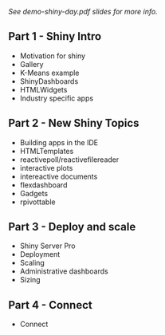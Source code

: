*See demo-shiny-day.pdf slides for more info.*

## Part 1 - Shiny Intro
* Motivation for shiny
* Gallery
* K-Means example
* ShinyDashboards
* HTMLWidgets
* Industry specific apps

## Part 2 - New Shiny Topics
* Building apps in the IDE
* HTMLTemplates
* reactivepoll/reactivefilereader
* interactive plots
* intereactive documents
* flexdashboard
* Gadgets
* rpivottable

## Part 3 - Deploy and scale
* Shiny Server Pro
* Deployment
* Scaling
* Administrative dashboards
* Sizing

## Part 4 - Connect
* Connect

